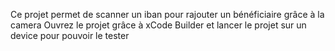 Ce projet permet de scanner un iban pour rajouter un bénéficiaire grâce à la camera
Ouvrez le projet grâce à xCode
Builder et lancer le projet sur un device pour pouvoir le tester
